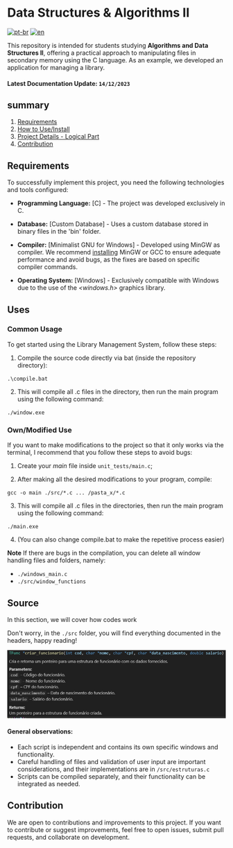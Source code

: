 # Data Structures & Algorithms II

[![pt-br](https://img.shields.io/badge/lang-pt--br-green.svg)](https://github.com/devYaksha/DSA-Project/blob/main/README.pt-br.md)
[![en](https://img.shields.io/badge/lang-en-red.svg)](https://github.com/devYaksha/DSA-Project/blob/main/README.md)

This repository is intended for students studying **Algorithms and Data Structures II**, offering a practical approach to manipulating files in secondary memory using the C language. As an example, we developed an application for managing a library.

#### Latest Documentation Update: `14/12/2023`

## summary

1. [Requirements](#Requirements)
2. [How to Use/Install](#use)
3. [Project Details - Logical Part](#source)
4. [Contribution](#contribution)

## Requirements

To successfully implement this project, you need the following technologies and tools configured:

- **Programming Language:** [C] - The project was developed exclusively in C.

- **Database:** [Custom Database] - Uses a custom database stored in binary files in the 'bin' folder.


- **Compiler:** [Minimalist GNU for Windows] - Developed using MinGW as compiler. We recommend [installing](https://terminalroot.com.br/2022/12/como-instalar-gcc-gpp-mingw-no-windows.html) MinGW or GCC to ensure adequate performance and avoid bugs, as the fixes are based on specific compiler commands.

- **Operating System:** [Windows] - Exclusively compatible with Windows due to the use of the *<windows.h>* graphics library.

## Uses

### Common Usage

To get started using the Library Management System, follow these steps:

1. Compile the source code directly via bat (inside the repository directory):

```shell windows 
.\compile.bat
```
2. This will compile all .c files in the directory, then run the main program using the following command:
````shell windows
./window.exe
````
### Own/Modified Use

If you want to make modifications to the project so that it only works via the terminal, I recommend that you follow these steps to avoid bugs:

1. Create your *main* file inside `unit_tests/main.c`;

2. After making all the desired modifications to your program, compile:
```shell windows 
gcc -o main ./src/*.c ... /pasta_x/*.c

```
3. This will compile all .c files in the directories, then run the main program using the following command:
````shell windows
./main.exe
````

4. (You can also change compile.bat to make the repetitive process easier)

**Note** If there are bugs in the compilation, you can delete all window handling files and folders, namely:
- `./windows_main.c`
- `./src/window_functions`

## Source

In this section, we will cover how codes work

Don't worry, in the `./src` folder, you will find everything documented in the headers, happy reading!


<img src="assets/readme/f1.png" alt="Comentários">

#### General observations:

- Each script is independent and contains its own specific windows and functionality.
- Careful handling of files and validation of user input are important considerations, and their implementations are in `/src/estruturas.c`
- Scripts can be compiled separately, and their functionality can be integrated as needed.


## Contribution

We are open to contributions and improvements to this project. If you want to contribute or suggest improvements, feel free to open issues, submit pull requests, and collaborate on development.
